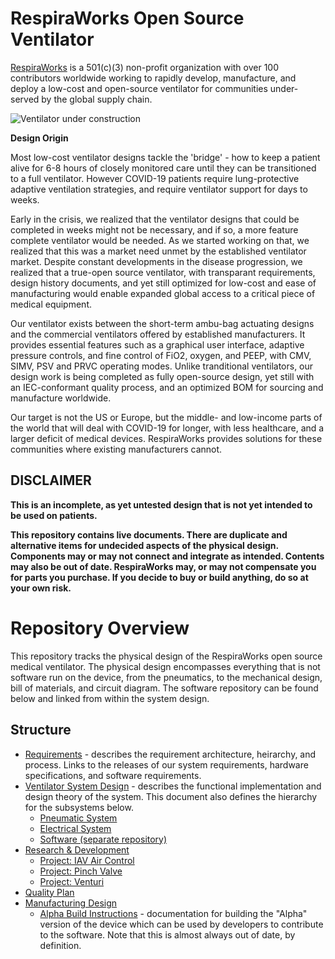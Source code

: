 # RespiraWorks Open Source Ventilator

[RespiraWorks](https://respira.works/) is a 501(c)(3) non-profit organization with over
100 contributors worldwide working to rapidly develop, manufacture, and deploy a
low-cost and open-source ventilator for communities under-served by the global supply chain.

![Ventilator under construction](open_box.jpg)

**Design Origin**

Most low-cost ventilator designs tackle the 'bridge' - how to keep a patient alive for
6-8 hours of closely monitored care until they can be transitioned to a full ventilator.
However COVID-19 patients require lung-protective adaptive ventilation strategies, and
require ventilator support for days to weeks.

Early in the crisis, we realized that the ventilator designs that could be completed in weeks might not be necessary, and if so, a more feature complete ventilator would be needed. As we started working on that, we realized that this was a market need unmet by the established ventilator market. Despite constant developments in the disease progression, we realized that a true-open source ventilator, with transparant requirements, design history documents, and yet still optimized for low-cost and ease of manufacturing would enable expanded global access to a critical piece of medical equipment.

Our ventilator exists between the short-term ambu-bag actuating designs and the commercial ventilators offered by established manufacturers. It provides essential features such as a graphical user interface, adaptive pressure controls, and fine control of FiO2, oxygen, and PEEP, with CMV, SIMV, PSV and PRVC operating modes. Unlike tranditional ventilators, our design work is being completed as fully open-source design, yet still with an IEC-conformant quality process, and an optimized BOM for sourcing and manufacture worldwide.

Our target is not the US or Europe, but the middle- and low-income parts of the world that will deal with COVID-19 for longer, with less healthcare, and a larger deficit of medical devices. RespiraWorks provides solutions for these communities where existing manufacturers cannot.

## DISCLAIMER

**This is an incomplete, as yet untested design that is not yet intended to be used on patients.**

**This repository contains live documents.
There are duplicate and alternative items for undecided aspects of the physical design.
Components may or may not connect and integrate as intended.
Contents may also be out of date. 
RespiraWorks may, or may not compensate you for parts you purchase.
If you decide to buy or build anything, do so at your own risk.**

# Repository Overview

This repository tracks the physical design of the RespiraWorks open source medical ventilator.
The physical design encompasses everything that is not software run on the device, from the pneumatics, to the mechanical design, bill of materials, and circuit diagram. The software repository can be found below and linked from within the system design. 


## Structure

  * [Requirements](System_Requirements.md) -
  describes the requirement architecture, heirarchy, and process. Links to the releases of our system requirements, hardware specifications, and software requirements. 
  * [Ventilator System Design](1_Ventilator_System_Design) -
  describes the functional implementation and design theory of the system. This document also defines the hierarchy for the subsystems below.
      * [Pneumatic System](1_Ventilator_System_Design/Pneumatic_System)
      * [Electrical System](1_Ventilator_System_Design/Electrical_System)
      * [Software (separate repository)](https://github.com/RespiraWorks/VentilatorSoftware)
  * [Research & Development](2_Research_&_Development)
      * [Project: IAV Air Control](2_Research_&_Development/Project-IAV_Air_Control)
      * [Project: Pinch Valve](2_Research_&_Development/Project-Pinch_Valve)
      * [Project: Venturi](2_Research_&_Development/Project-Venturi)
  * [Quality Plan](3_Quality_Plan)
  * [Manufacturing Design](4_Manufacturing_Design)
      * [Alpha Build Instructions](4_Manufacturing_Design/Alpha_Build_Instructions) -
         documentation for building the "Alpha" version of the device which can be used by developers to contribute to the software. Note that this is almost always out of date, by definition.
